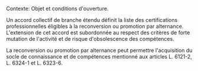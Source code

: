 Contexte: Objet et conditions d'ouverture.

Un accord collectif de branche étendu définit la liste des certifications professionnelles éligibles à la reconversion ou promotion par alternance. L'extension de cet accord est subordonnée au respect des critères de forte mutation de l'activité et de risque d'obsolescence des compétences.

La reconversion ou promotion par alternance peut permettre l'acquisition du socle de connaissance et de compétences mentionné aux articles L. 6121-2, L. 6324-1 et L. 6323-6.